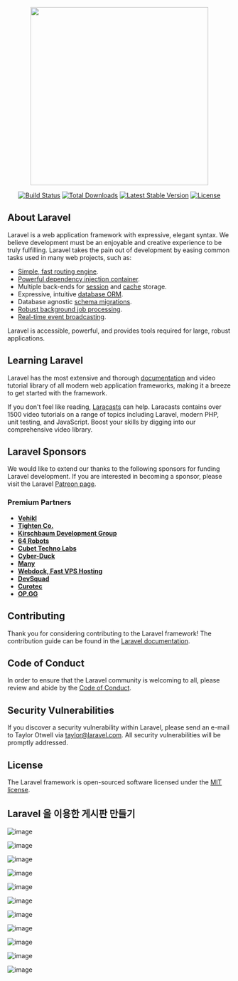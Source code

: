 <p align="center"><a href="https://laravel.com" target="_blank"><img src="https://raw.githubusercontent.com/laravel/art/master/logo-lockup/5%20SVG/2%20CMYK/1%20Full%20Color/laravel-logolockup-cmyk-red.svg" width="400"></a></p>

<p align="center">
<a href="https://travis-ci.org/laravel/framework"><img src="https://travis-ci.org/laravel/framework.svg" alt="Build Status"></a>
<a href="https://packagist.org/packages/laravel/framework"><img src="https://img.shields.io/packagist/dt/laravel/framework" alt="Total Downloads"></a>
<a href="https://packagist.org/packages/laravel/framework"><img src="https://img.shields.io/packagist/v/laravel/framework" alt="Latest Stable Version"></a>
<a href="https://packagist.org/packages/laravel/framework"><img src="https://img.shields.io/packagist/l/laravel/framework" alt="License"></a>
</p>

## About Laravel

Laravel is a web application framework with expressive, elegant syntax. We believe development must be an enjoyable and creative experience to be truly fulfilling. Laravel takes the pain out of development by easing common tasks used in many web projects, such as:

- [Simple, fast routing engine](https://laravel.com/docs/routing).
- [Powerful dependency injection container](https://laravel.com/docs/container).
- Multiple back-ends for [session](https://laravel.com/docs/session) and [cache](https://laravel.com/docs/cache) storage.
- Expressive, intuitive [database ORM](https://laravel.com/docs/eloquent).
- Database agnostic [schema migrations](https://laravel.com/docs/migrations).
- [Robust background job processing](https://laravel.com/docs/queues).
- [Real-time event broadcasting](https://laravel.com/docs/broadcasting).

Laravel is accessible, powerful, and provides tools required for large, robust applications.

## Learning Laravel

Laravel has the most extensive and thorough [documentation](https://laravel.com/docs) and video tutorial library of all modern web application frameworks, making it a breeze to get started with the framework.

If you don't feel like reading, [Laracasts](https://laracasts.com) can help. Laracasts contains over 1500 video tutorials on a range of topics including Laravel, modern PHP, unit testing, and JavaScript. Boost your skills by digging into our comprehensive video library.

## Laravel Sponsors

We would like to extend our thanks to the following sponsors for funding Laravel development. If you are interested in becoming a sponsor, please visit the Laravel [Patreon page](https://patreon.com/taylorotwell).

### Premium Partners

- **[Vehikl](https://vehikl.com/)**
- **[Tighten Co.](https://tighten.co)**
- **[Kirschbaum Development Group](https://kirschbaumdevelopment.com)**
- **[64 Robots](https://64robots.com)**
- **[Cubet Techno Labs](https://cubettech.com)**
- **[Cyber-Duck](https://cyber-duck.co.uk)**
- **[Many](https://www.many.co.uk)**
- **[Webdock, Fast VPS Hosting](https://www.webdock.io/en)**
- **[DevSquad](https://devsquad.com)**
- **[Curotec](https://www.curotec.com/services/technologies/laravel/)**
- **[OP.GG](https://op.gg)**

## Contributing

Thank you for considering contributing to the Laravel framework! The contribution guide can be found in the [Laravel documentation](https://laravel.com/docs/contributions).

## Code of Conduct

In order to ensure that the Laravel community is welcoming to all, please review and abide by the [Code of Conduct](https://laravel.com/docs/contributions#code-of-conduct).

## Security Vulnerabilities

If you discover a security vulnerability within Laravel, please send an e-mail to Taylor Otwell via [taylor@laravel.com](mailto:taylor@laravel.com). All security vulnerabilities will be promptly addressed.

## License

The Laravel framework is open-sourced software licensed under the [MIT license](https://opensource.org/licenses/MIT).


## Laravel 을 이용한 게시판 만들기


![image](https://user-images.githubusercontent.com/80092311/147580436-ae6fe468-0f5c-4870-ab77-2b824fff0291.png)

![image](https://user-images.githubusercontent.com/80092311/147580462-19d1ac4f-c3e8-4b4e-a5e4-25578e648151.png)

![image](https://user-images.githubusercontent.com/80092311/147580600-bacc33e1-bffb-4c1f-86d6-b0f84fa427fe.png)

![image](https://user-images.githubusercontent.com/80092311/147580618-9a9fbfbc-9162-43c4-a592-4c0c1d491eb1.png)

![image](https://user-images.githubusercontent.com/80092311/147580647-015bab5c-d7ae-4742-ab7b-06fcc9415358.png)

![image](https://user-images.githubusercontent.com/80092311/147580659-cf5a1dd2-2311-4e5a-b9e4-9acad635ec07.png)

![image](https://user-images.githubusercontent.com/80092311/147580687-25983e67-2f52-4dcb-bb28-0dd2c3481aca.png)

![image](https://user-images.githubusercontent.com/80092311/147580699-d4f49817-007a-4ea3-b554-054f8d4490f1.png)

![image](https://user-images.githubusercontent.com/80092311/147580730-77253805-e2cf-447d-a669-43444c82501f.png)

![image](https://user-images.githubusercontent.com/80092311/147580741-b15e6c64-f076-4924-97bf-8a0753d83292.png)

![image](https://user-images.githubusercontent.com/80092311/147580770-dbf56d5f-6e5b-4d90-b960-b711b6d1b8ab.png)
